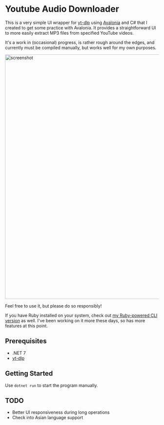 # Youtube Audio Downloader

This is a very simple UI wrapper for [yt-dlp](https://github.com/yt-dlp/yt-dlp) using [Avalonia](https://avaloniaui.net/) and C# that I created to get some practice with Avalonia. It provides a straightforward UI to more easily extract MP3 files from specified YouTube videos.

It's a work in (occasional) progress, is rather rough around the edges, and currently must be compiled manually, but works well for my own purposes.

<img width="800" alt="screenshot" src="https://user-images.githubusercontent.com/50596087/176416234-51373254-639d-4815-b17a-bcac0946b7ad.png">

Feel free to use it, but please do so responsibly!

If you have Ruby installed on your system, check out [my Ruby-powered CLI version](https://github.com/codeconscious/youtube-audio-downloader-ruby/) as well. I've been working on it more these days, so has more features at this point.

## Prerequisites
- .NET 7
- [yt-dlp](https://github.com/yt-dlp/yt-dlp)

## Getting Started

Use `dotnet run` to start the program manually.

## TODO

- Better UI responsiveness during long operations
- Check into Asian language support
